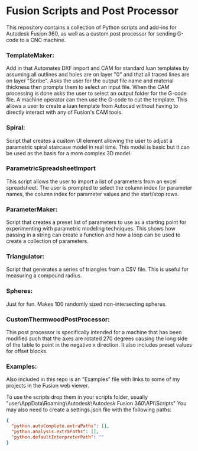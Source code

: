 # Fusion Scripts and Post Processor

This repository contains a collection of Python scripts and add-ins for Autodesk Fusion 360, as well as a custom post processor for sending G-code to a CNC machine.

### TemplateMaker:
Add in that Automates DXF import and CAM for standard luan templates by assuming all outlines and holes are on layer "0" and that all traced lines are on layer "Scribe". Asks the user for the output file name and material thickness then prompts them to select an input file. When the CAM processing is done asks the user to select an output folder for the G-code file. A machine operator can then use the G-code to cut the template. This allows a user to create a luan template from Autocad without having to directly interact with any of Fusion's CAM tools.

### Spiral:
Script that creates a custom UI element allowing the user to adjust a parametric spiral staircase model in real time. This model is basic but it can be used as the basis for a more complex 3D model.

### ParametricSpreadsheetImport
This script allows the user to import a list of parameters from an excel spreadsheet. The user is prompted to select the column index for parameter names, the column index for parameter values and the start/stop rows.

### ParameterMaker:
Script that creates a preset list of parameters to use as a starting point for experimenting with parametric modeling techniques. This shows how passing in a string can create a function and how a loop can be used to create a collection of parameters.

### Triangulator:
Script that generates a series of triangles from a CSV file. This is useful for measuring a compound radius.

### Spheres:
Just for fun. Makes 100 randomly sized non-intersecting spheres.

### CustomThermwoodPostProcessor:
This post processor is specifically intended for a machine that has been modified such that the axes are rotated 270 degrees causing the long side of the table to point in the negative x direction. It also includes preset values for offset blocks.

### Examples:
Also included in this repo is an "Examples" file with links to some of my projects in the Fusion web viewer.

To use the scripts drop them in your scripts folder, usually "user\AppData\Roaming\Autodesk\Autodesk Fusion 360\API\Scripts" You may also need to create a settings.json file with the following paths:

```json
{
  "python.autoComplete.extraPaths": [],
  "python.analysis.extraPaths": [],
  "python.defaultInterpreterPath": ""
}

```

